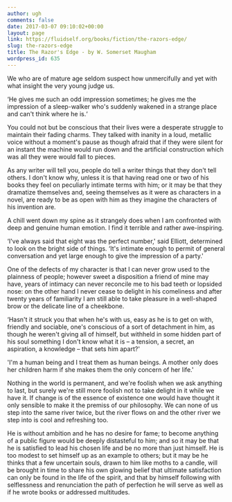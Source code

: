```yaml
---
author: ugh
comments: false
date: 2017-03-07 09:10:02+00:00
layout: page
link: https://fluidself.org/books/fiction/the-razors-edge/
slug: the-razors-edge
title: The Razor's Edge - by W. Somerset Maugham
wordpress_id: 635
---
```


We who are of mature age seldom suspect how unmercifully and yet with what insight the very young judge us.
 
‘He gives me such an odd impression sometimes; he gives me the impression of a sleep-walker who's suddenly wakened in a strange place and can't think where he is.‘
 
You could not but be conscious that their lives were a desperate struggle to maintain their fading charms. They talked with inanity in a loud, metallic voice without a moment's pause as though afraid that if they were silent for an instant the machine would run down and the artificial construction which was all they were would fall to pieces.
 
As any writer will tell you, people do tell a writer things that they don't tell others. I don't know why, unless it is that having read one or two of his books they feel on peculiarly intimate terms with him; or it may be that they dramatize themselves and, seeing themselves as it were as characters in a novel, are ready to be as open with him as they imagine the characters of his invention are.
 
A chill went down my spine as it strangely does when I am confronted with deep and genuine human emotion. I find it terrible and rather awe-inspiring.
 
‘I've always said that eight was the perfect number,' said Elliott, determined to look on the bright side of things. ‘It's intimate enough to permit of general conversation and yet large enough to give the impression of a party.'
 
One of the defects of my character is that I can never grow used to the plainness of people; however sweet a disposition a friend of mine may have, years of intimacy can never reconcile me to his bad teeth or lopsided nose: on the other hand I never cease to delight in his comeliness and after twenty years of familiarity I am still able to take pleasure in a well-shaped brow or the delicate line of a cheekbone.
 
‘Hasn't it struck you that when he's with us, easy as he is to get on with, friendly and sociable, one's conscious of a sort of detachment in him, as though he weren't giving all of himself, but withheld in some hidden part of his soul something I don't know what it is – a tension, a secret, an aspiration, a knowledge – that sets him apart?'
 
'I'm a human being and I treat them as human beings. A mother only does her children harm if she makes them the only concern of her life.'
 
Nothing in the world is permanent, and we're foolish when we ask anything to last, but surely we're still more foolish not to take delight in it while we have it. If change is of the essence of existence one would have thought it only sensible to make it the premiss of our philosophy. We can none of us step into the same river twice, but the river flows on and the other river we step into is cool and refreshing too.
 
He is without ambition and he has no desire for fame; to become anything of a public figure would be deeply distasteful to him; and so it may be that he is satisfied to lead his chosen life and be no more than just himself. He is too modest to set himself up as an example to others; but it may be he thinks that a few uncertain souls, drawn to him like moths to a candle, will be brought in time to share his own glowing belief that ultimate satisfaction can only be found in the life of the spirit, and that by himself following with selflessness and renunciation the path of perfection he will serve as well as if he wrote books or addressed multitudes.
